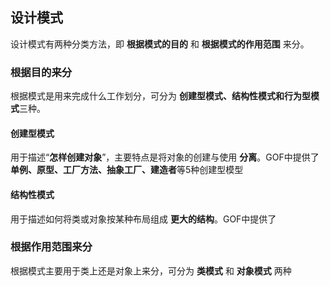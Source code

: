 ## 设计模式

设计模式有两种分类方法，即 **根据模式的目的** 和 **根据模式的作用范围** 来分。

### 根据目的来分

根据模式是用来完成什么工作划分，可分为 **创建型模式、结构性模式和行为型模式**三种。

#### 创建型模式

用于描述“**怎样创建对象**”，主要特点是将对象的创建与使用 **分离**。GOF中提供了 **单例、原型、工厂方法、抽象工厂、建造者**等5种创建型模型

#### 结构性模式

用于描述如何将类或对象按某种布局组成 **更大的结构**。GOF中提供了 

### 根据作用范围来分

根据模式主要用于类上还是对象上来分，可分为 **类模式** 和 **对象模式** 两种
